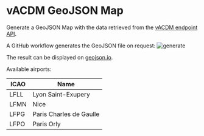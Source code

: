 # vACDM GeoJSON Map

Generate a GeoJSON Map with the data retrieved from the [vACDM endpoint API](http://vacdm.vatsim.fr).

A GitHub workflow generates the GeoJSON file on request: ![generate](https://github.com/vaccfr/vacdm-map/actions/workflows/generate_geojson.yml/badge.svg)

The result can be displayed on [geojson.io](https://geojson.io/#id=github:vaccfr/vacdm-map/blob/main/vacdm_map.geojson).

Available airports:

| ICAO | Name                    |
|------|-------------------------|
| LFLL | Lyon Saint-Exupery      |
| LFMN | Nice                    |
| LFPG | Paris Charles de Gaulle | 
| LFPO | Paris Orly              |

